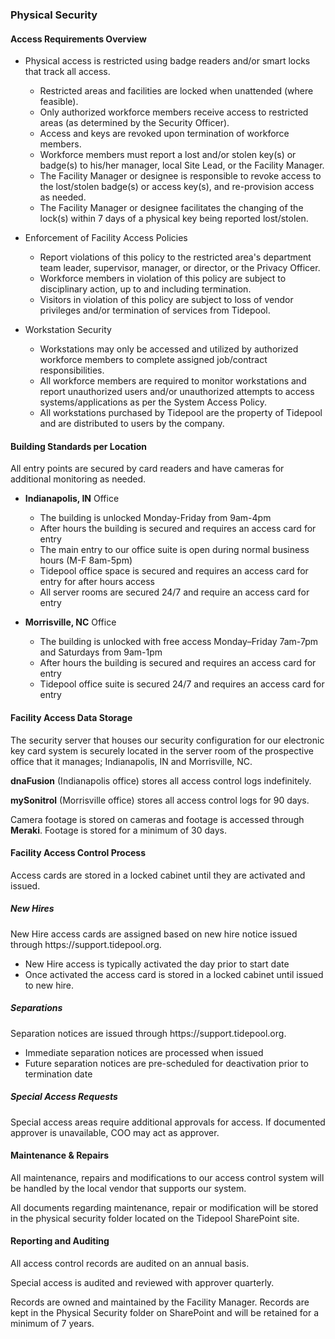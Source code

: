 ### Physical Security

#### Access Requirements Overview

* Physical access is restricted using badge readers and/or smart locks that
  track all access.

    * Restricted areas and facilities are locked when unattended (where
      feasible).
    * Only authorized workforce members receive access to restricted areas (as
      determined by the Security Officer).
    * Access and keys are revoked upon termination of workforce members.
    * Workforce members must report a lost and/or stolen key(s) or badge(s) to
      his/her manager, local Site Lead, or the Facility Manager.
    * The Facility Manager or designee is responsible to revoke access to the
      lost/stolen badge(s) or access key(s), and re-provision access as needed.
    * The Facility Manager or designee facilitates the changing of the lock(s)
      within 7 days of a physical key being reported lost/stolen.

* Enforcement of Facility Access Policies

    * Report violations of this policy to the restricted area's department team
      leader, supervisor, manager, or director, or the Privacy Officer.
    * Workforce members in violation of this policy are subject to disciplinary
      action, up to and including termination.
    * Visitors in violation of this policy are subject to loss of vendor
      privileges and/or termination of services from Tidepool.

* Workstation Security

    * Workstations may only be accessed and utilized by authorized workforce
      members to complete assigned job/contract responsibilities.
    * All workforce members are required to monitor workstations and report
      unauthorized users and/or unauthorized attempts to access
      systems/applications as per the System Access Policy.
    * All workstations purchased by Tidepool are the property of Tidepool and
      are distributed to users by the company.

#### Building Standards per Location

All entry points are secured by card readers and have cameras for additional
monitoring as needed.

* **Indianapolis, IN** Office

    * The building is unlocked Monday-Friday from 9am-4pm
    * After hours the building is secured and requires an access card for entry
    * The main entry to our office suite is open during normal business hours
      (M-F 8am-5pm)
    * Tidepool office space is secured and requires an access card for entry for
      after hours access
    * All server rooms are secured 24/7 and require an access card for entry

* **Morrisville, NC** Office

    * The building is unlocked with free access Monday–Friday 7am-7pm and
      Saturdays from 9am-1pm
    * After hours the building is secured and requires an access card for entry
    * Tidepool office suite is secured 24/7 and requires an access card for
      entry

#### Facility Access Data Storage

The security server that houses our security configuration for our electronic
key card system is securely located in the server room of the prospective office
that it manages; Indianapolis, IN and Morrisville, NC.

**dnaFusion** (Indianapolis office) stores all access control logs indefinitely.

**mySonitrol** (Morrisville office) stores all access control logs for 90 days.

Camera footage is stored on cameras and footage is accessed through **Meraki**.
Footage is stored for a minimum of 30 days.

#### Facility Access Control Process

Access cards are stored in a locked cabinet until they are activated and issued.

##### New Hires

New Hire access cards are assigned based on new hire notice issued through https:&#x2F;&#x2F;support.tidepool.org.

* New Hire access is typically activated the day prior to start date
* Once activated the access card is stored in a locked cabinet until issued to
  new hire.

##### Separations

Separation notices are issued through https:&#x2F;&#x2F;support.tidepool.org.

* Immediate separation notices are processed when issued
* Future separation notices are pre-scheduled for deactivation prior to
  termination date

##### Special Access Requests

Special access areas require additional approvals for access. If documented
approver is unavailable, COO may act as approver.

#### Maintenance & Repairs

All maintenance, repairs and modifications to our access control system will be
handled by the local vendor that supports our system.

All documents regarding maintenance, repair or modification will be stored in
the physical security folder located on the Tidepool SharePoint site.

#### Reporting and Auditing

All access control records are audited on an annual basis.

Special access is audited and reviewed with approver quarterly.

Records are owned and maintained by the Facility Manager. Records are kept in
the Physical Security folder on SharePoint and will be retained for a minimum of
7 years.
